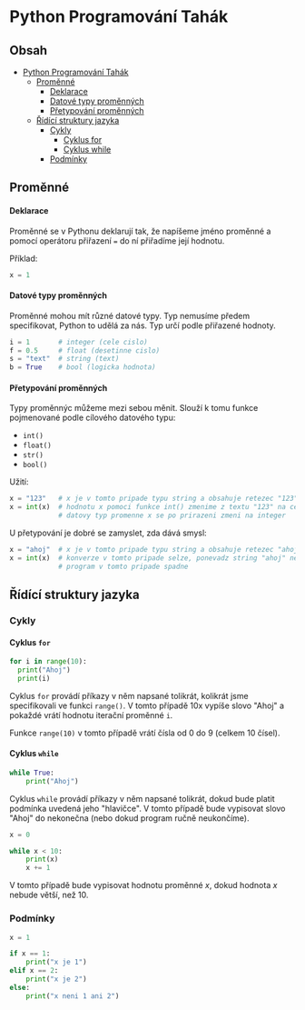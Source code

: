 # Python Programování Tahák

## Obsah

- [Python Programování Tahák](#python-programování-tahák)
  - [Proměnné](#proměnné)
    - [Deklarace](#deklarace)
    - [Datové typy proměnných](#datové-typy-proměnných)
    - [Přetypování proměnných](#přetypování-proměnných)
  - [Řídící struktury jazyka](#řídící-struktury-jazyka)
    - [Cykly](#cykly)
      - [Cyklus for](#cyklus-for)
      - [Cyklus while](#cyklus-while)
    - [Podmínky](#podmínky)


## Proměnné

#### Deklarace

Proměnné se v Pythonu deklarují tak, že napíšeme jméno proměnné a pomocí operátoru přiřazení ```=``` do ní přiřadíme její hodnotu.

Příklad:

```python
x = 1
```

#### Datové typy proměnných

Proměnné mohou mít různé datové typy. Typ nemusíme předem specifikovat, Python to udělá za nás. Typ určí podle přiřazené hodnoty.

```python
i = 1       # integer (cele cislo)
f = 0.5     # float (desetinne cislo)
s = "text"  # string (text)
b = True    # bool (logicka hodnota)
```

#### Přetypování proměnných

Typy proměnnýc můžeme mezi sebou měnit. Slouží k tomu funkce pojmenované podle cílového datového typu:

- ```int()```
- ```float()```
- ```str()```
- ```bool()```

Užití:

```python
x = "123"   # x je v tomto pripade typu string a obsahuje retezec "123"
x = int(x)  # hodnotu x pomoci funkce int() zmenime z textu "123" na cele cislo 123
            # datovy typ promenne x se po prirazeni zmeni na integer
```

U přetypování je dobré se zamyslet, zda dává smysl:

```python
x = "ahoj"  # x je v tomto pripade typu string a obsahuje retezec "ahoj"
x = int(x)  # konverze v tomto pripade selze, ponevadz string "ahoj" nelze smysluplne prevest na cele cislo
            # program v tomto pripade spadne
```

## Řídící struktury jazyka

### Cykly

#### Cyklus ```for```

```python
for i in range(10):
  print("Ahoj")
  print(i)
```

Cyklus ```for``` provádí příkazy v něm napsané tolikrát, kolikrát jsme specifikovali ve funkci ```range()```. V tomto případě 10x vypíše slovo "Ahoj" a pokaždé vrátí hodnotu iterační proměnné ```i```. 

Funkce ```range(10)``` v tomto případě vrátí čísla od 0 do 9 (celkem 10 čísel).

#### Cyklus ```while```

```python
while True:
    print("Ahoj")
```

Cyklus ```while``` provádí příkazy v něm napsané tolikrát, dokud bude platit podmínka uvedená jeho "hlavičce". V tomto případě bude vypisovat slovo "Ahoj" do nekonečna (nebo dokud program ručně neukončíme). 

```python
x = 0

while x < 10:
    print(x)
    x += 1
```

V tomto případě bude vypisovat hodnotu proměnné *x*, dokud hodnota *x* nebude větší, než 10. 

### Podmínky

```python
x = 1

if x == 1:
    print("x je 1")
elif x == 2:
    print("x je 2")
else:
    print("x neni 1 ani 2")
```
